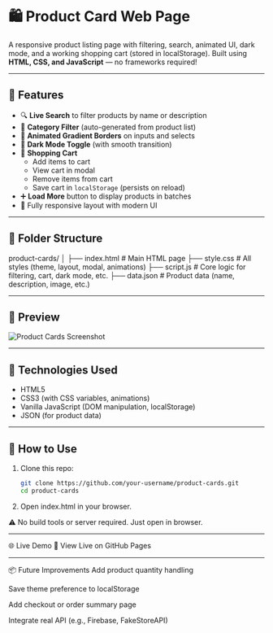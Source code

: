 # 🛍️ Product Card Web Page

A responsive product listing page with filtering, search, animated UI, dark mode, and a working shopping cart (stored in localStorage). Built using **HTML, CSS, and JavaScript** — no frameworks required!

---

## 🚀 Features

- 🔍 **Live Search** to filter products by name or description
- 📂 **Category Filter** (auto-generated from product list)
- 🌈 **Animated Gradient Borders** on inputs and selects
- 🌙 **Dark Mode Toggle** (with smooth transition)
- 🛒 **Shopping Cart**
  - Add items to cart
  - View cart in modal
  - Remove items from cart
  - Save cart in `localStorage` (persists on reload)
- ➕ **Load More** button to display products in batches
- 📱 Fully responsive layout with modern UI

---

## 📁 Folder Structure

product-cards/
│
├── index.html # Main HTML page
├── style.css # All styles (theme, layout, modal, animations)
├── script.js # Core logic for filtering, cart, dark mode, etc.
├── data.json # Product data (name, description, image, etc.)


---

## 📸 Preview

![Product Cards Screenshot](preview.png) <!-- Optional: Add your own screenshot and name it preview.png -->

---

## 🧠 Technologies Used

- HTML5
- CSS3 (with CSS variables, animations)
- Vanilla JavaScript (DOM manipulation, localStorage)
- JSON (for product data)

---

## 🔧 How to Use

1. Clone this repo:
   ```bash
   git clone https://github.com/your-username/product-cards.git
   cd product-cards
2.  
   Open index.html in your browser.

⚠️ No build tools or server required. Just open in browser.

-----




🌐 Live Demo
🔗 View Live on GitHub Pages



----



📦 Future Improvements
Add product quantity handling

Save theme preference to localStorage

Add checkout or order summary page

Integrate real API (e.g., Firebase, FakeStoreAPI)